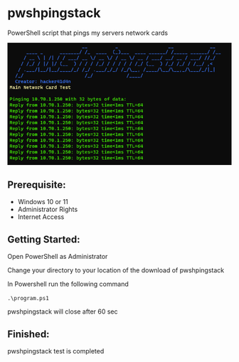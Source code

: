 # pwshpingstack
PowerShell script that pings my servers network cards

<a href="url"><img src="https://raw.githubusercontent.com/hacker41d4n/pwshpingstack/main/images/Screenshot%202023-04-08%20134349.png"></a>

## Prerequisite:

- Windows 10 or 11
- Administrator Rights
- Internet Access


## Getting Started:

Open PowerShell as Administrator

Change your directory to your location of the download of pwshpingstack

In Powershell run the following command

``
.\program.ps1
``

pwshpingstack will close after 60 sec

## Finished:

pwshpingstack test is completed

